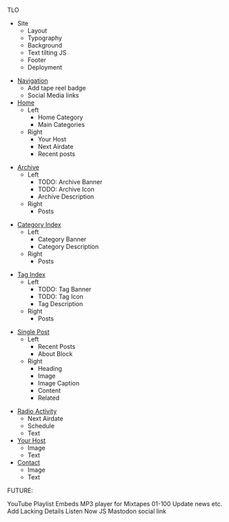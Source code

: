 TLO

- Site
  - Layout
  - Typography
  - Background
  - Text tilting JS
  - Footer
  - Deployment
* [Navigation](./src/navigation.js)
  * Add tape reel badge
  * Social Media links
* [Home](./src/pages/index.astro)
  * Left
    * Home Category
    * Main Categories
  * Right
    * Your Host
    * Next Airdate
    * Recent posts
- [Archive](./src/pages/[...blog]/[...page].astro)
  - Left
    - TODO: Archive Banner
    - TODO: Archive Icon
    * Archive Description
  * Right
    * Posts
* [Category Index](./src/pages/[...blog]/[category]/[...page].astro)
  * Left
    * Category Banner
    * Category Description
  * Right
    * Posts
- [Tag Index](./src/pages/[...blog]/[tag]/[...page].astro)
  - Left
    - TODO: Tag Banner
    - TODO: Tag Icon
    * Tag Description
  * Right
    * Posts
* [Single Post](./src/pages/[...blog]/index.astro)
  * Left
    * Recent Posts
    * About Block
  * Right
    * Heading
    * Image
    * Image Caption
    * Content
    * Related
- [Radio Activity](./src/pages/radio-activity.astro)
  - Next Airdate
  - Schedule
  - Text
- [Your Host](./src/pages/your-host.astro)
  - Image
  - Text
- [Contact](./src/pages/contact.astro)
  - Image
  - Text

FUTURE:

YouTube Playlist Embeds
MP3 player for Mixtapes 01-100
Update news etc.
Add Lacking Details
Listen Now JS
Mastodon social link